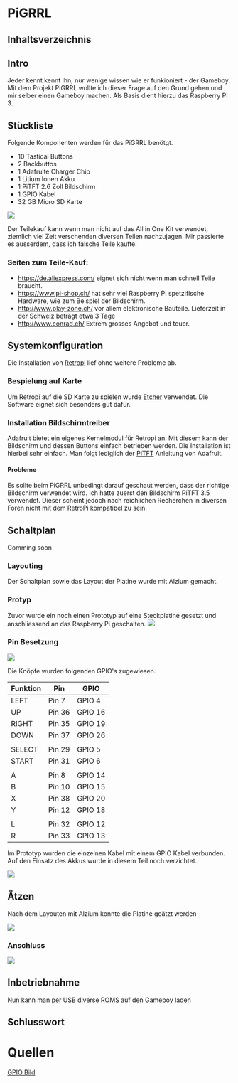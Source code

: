 # PiGRRL

## Inhaltsverzeichnis

## Intro
Jeder kennt kennt  Ihn, nur wenige wissen wie er funkioniert - der Gameboy.
Mit dem Projekt PiGRRL wollte ich dieser Frage auf den Grund gehen und mir selber einen Gameboy machen.
Als Basis dient hierzu das Raspberry PI 3.

## Stückliste
Folgende Komponenten werden für das PiGRRL benötgt. 

- 10 Tastical Buttons
- 2 Backbuttos
- 1 Adafruite Charger Chip
- 1 Litium Ionen Akku
- 1 PiTFT 2.6 Zoll Bildschirm
- 1 GPIO Kabel
- 32 GB Micro SD Karte

![](pic/teile.jpg?raw=true)

Der Teilekauf kann wenn man nicht auf das All in One Kit verwendet, 
ziemlich viel Zeit verschenden diversen Teilen nachzujagen.
Mir passierte es ausserdem, dass ich falsche Teile kaufte.

### Seiten zum Teile-Kauf:
- https://de.aliexpress.com/  eignet sich nicht wenn man schnell Teile braucht.
- https://www.pi-shop.ch/  hat sehr viel Raspberry PI spetzifische Hardware, wie zum Beispiel der Bildschirm.
- http://www.play-zone.ch/ vor allem elektronische Bauteile. Lieferzeit in der Schweiz beträgt etwa 3 Tage
- http://www.conrad.ch/ Extrem grosses Angebot und teuer.


## Systemkonfiguration
Die Installation von [Retropi](https://retropie.org.uk/download/) lief ohne weitere Probleme ab. 

### Bespielung auf Karte
Um Retropi auf die SD Karte zu spielen wurde [Etcher](https://etcher.io/) verwendet. 
Die Software eignet sich besonders gut dafür.

### Installation Bildschirmtreiber
Adafruit bietet ein eigenes Kernelmodul für Retropi an. 
Mit diesem kann der Bildschirm und dessen Buttons einfach betrieben werden.
Die Installation ist hierbei sehr einfach. Man folgt lediglich der
[PiTFT](https://learn.adafruit.com/running-opengl-based-games-and-emulators-on-adafruit-pitft-displays/pitft-setup)
Anleitung von Adafruit.

#### Probleme
Es sollte beim PiGRRL unbedingt darauf geschaut werden, dass der richtige Bildschirm verwendet wird. 
Ich hatte zuerst den Bildschirm PiTFT 3.5 verwendet. 
Dieser scheint jedoch nach reichlichen Recherchen in diversen Foren nicht mit dem RetroPi kompatibel zu sein.

## Schaltplan
Comming soon
### Layouting
Der Schaltplan sowie das Layout der Platine wurde mit Alzium gemacht.
### Protyp
Zuvor wurde ein noch einen Prototyp auf eine Steckplatine gesetzt und anschliessend an das Raspberry Pi geschalten.
![](pic/plain_plate.jpeg?raw=true)

### Pin Besetzung
![](pic/gpios.png?raw=true)

Die Knöpfe wurden folgenden GPIO's zugewiesen.

Funktion | Pin | GPIO
--- | --- | ---
LEFT|Pin 7 |GPIO 4
UP|Pin 36|GPIO 16
RIGHT|Pin 35|GPIO 19
DOWN|Pin 37|GPIO 26
 |  |  
SELECT|Pin 29|GPIO 5
START|Pin 31|GPIO 6
 |  |  
A|Pin 8|GPIO 14
B|Pin 10|GPIO 15
X|Pin 38|GPIO 20
Y|Pin 12|GPIO 18
 |  |  
L|Pin 32|GPIO 12
R|Pin 33|GPIO 13


Im Prototyp wurden die einzelnen Kabel mit einem GPIO Kabel verbunden.
Auf den Einsatz des Akkus wurde in diesem Teil noch verzichtet.

![](pic/prototyp.jpg?raw=true)


## Ätzen
Nach dem Layouten mit Alzium konnte die Platine geätzt werden

![](pic/leiterplatte.jpeg?raw=true)

### Anschluss


![](pic/zusammenbau.jpg?raw=true)

## Inbetriebnahme
Nun kann man per USB diverse ROMS auf den Gameboy laden
## Schlusswort
# Quellen
[GPIO Bild](http://pi4j.com/pins/model-3b-rev1.html)
